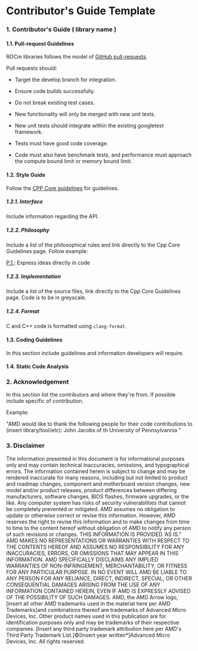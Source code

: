# Contributor's Guide Template
### 1. Contributor's Guide ( library name )
#### 1.1. Pull-request Guidelines 
ROCm libraries follows the model of [GitHub pull-requests](https://help.github.com/articles/using-pull-requests/).

Pull requests should:

- Target the develop branch for integration.

- Ensure code builds successfully.

- Do not break existing test cases.

- New functionality will only be merged with new unit tests.

- New unit tests should integrate within the existing googletest framework.

- Tests must have good code coverage.

- Code must also have benchmark tests, and performance must approach the compute bound limit or memory bound limit.
#### 1.2. Style Guide

Follow the [CPP Core guidelines](https://github.com/isocpp/CppCoreGuidelines/blob/master/CppCoreGuidelines.md) for guidelines. 

##### 1.2.1. Interface
Include information regarding the API.

##### 1.2.2. Philosophy
Include a list of the philosophical rules and link directly to the Cpp Core Guidelines page. 
Follow example: 

[P.1.](https://github.com/isocpp/CppCoreGuidelines/blob/master/CppCoreGuidelines.md#Rp-direct): Express ideas directly in code

##### 1.2.3. Implementation
Include a list of the source files, link directly to the Cpp Core Guidelines page. Code is to be in greyscale.

##### 1.2.4. Format
C and C++ code is formatted using `clang-format`.

#### 1.3. Coding Guidelines
In this section include guidelines and information developers will require.

#### 1.4. Static Code Analysis

### 2. Acknowledgement 
In this section list the contributors and where they're from. If possible include specific of contribution.

Example:

"AMD would like to thank the following people for their code contributions to (insert library/tool/etc):
    John Jacobs of th University of Pennsylvannia "

### 3. Disclaimer

The information presented in this document is for informational purposes only and may contain technical inaccuracies, omissions, and typographical errors. The information contained herein is subject to change and may be rendered inaccurate for many reasons, including but not limited to product and roadmap changes, component and motherboard version changes, new model and/or product releases, product differences between differing manufacturers, software changes, BIOS flashes, firmware upgrades, or the like. Any computer system has risks of security vulnerabilities that cannot be completely prevented or mitigated. AMD assumes no obligation to update or otherwise correct or revise this information. However, AMD reserves the right to revise this information and to make changes from time to time to the content hereof without obligation of AMD to notify any person of such revisions or changes. THIS INFORMATION IS PROVIDED ‘AS IS.” AMD MAKES NO REPRESENTATIONS OR WARRANTIES WITH RESPECT TO THE CONTENTS HEREOF AND ASSUMES NO RESPONSIBILITY FOR ANY INACCURACIES, ERRORS, OR OMISSIONS THAT MAY APPEAR IN THIS INFORMATION. AMD SPECIFICALLY DISCLAIMS ANY IMPLIED WARRANTIES OF NON-INFRINGEMENT, MERCHANTABILITY, OR FITNESS FOR ANY PARTICULAR PURPOSE. IN NO EVENT WILL AMD BE LIABLE TO ANY PERSON FOR ANY RELIANCE, DIRECT, INDIRECT, SPECIAL, OR OTHER CONSEQUENTIAL DAMAGES ARISING FROM THE USE OF ANY INFORMATION CONTAINED HEREIN, EVEN IF AMD IS EXPRESSLY ADVISED OF THE POSSIBILITY OF SUCH DAMAGES. AMD, the AMD Arrow logo,[insert all other AMD trademarks used in the material here per AMD Trademarks]and combinations thereof are trademarks of Advanced Micro Devices, Inc. Other product names used in this publication are for identification purposes only and may be trademarks of their respective companies. [Insert any third party trademark attribution here per AMD's Third Party Trademark List.]©[Insert year written*]Advanced Micro Devices, Inc. All rights reserved.
